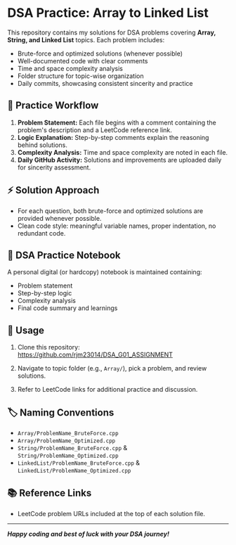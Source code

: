 # DSA Practice: Array to Linked List

This repository contains my solutions for DSA problems covering **Array, String, and Linked List** topics. Each problem includes:
- Brute-force and optimized solutions (whenever possible)
- Well-documented code with clear comments
- Time and space complexity analysis
- Folder structure for topic-wise organization
- Daily commits, showcasing consistent sincerity and practice


## 📝 Practice Workflow
1. **Problem Statement:** Each file begins with a comment containing the problem's description and a LeetCode reference link.
2. **Logic Explanation:** Step-by-step comments explain the reasoning behind solutions.
3. **Complexity Analysis:** Time and space complexity are noted in each file.
4. **Daily GitHub Activity:** Solutions and improvements are uploaded daily for sincerity assessment.

## ⚡ Solution Approach
- For each question, both brute-force and optimized solutions are provided whenever possible.
- Clean code style: meaningful variable names, proper indentation, no redundant code.

## 📒 DSA Practice Notebook
A personal digital (or hardcopy) notebook is maintained containing:
- Problem statement
- Step-by-step logic
- Complexity analysis
- Final code summary and learnings

## 🚀 Usage
1. Clone this repository: https://github.com/rjm23014/DSA_G01_ASSIGNMENT

2. Navigate to topic folder (e.g., `Array/`), pick a problem, and review solutions.
3. Refer to LeetCode links for additional practice and discussion.

## 🏷️ Naming Conventions
- `Array/ProblemName_BruteForce.cpp`
- `Array/ProblemName_Optimized.cpp`
- `String/ProblemName_BruteForce.cpp` & `String/ProblemName_Optimized.cpp`
- `LinkedList/ProblemName_BruteForce.cpp` & `LinkedList/ProblemName_Optimized.cpp`

## 📚 Reference Links
- LeetCode problem URLs included at the top of each solution file.

---

**_Happy coding and best of luck with your DSA journey!_**

